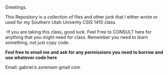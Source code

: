 Greetings.

This Repository is a collection of files and other junk that I either wrote or used for my Southern Utah Univerity CSIS 1410 class.

-If you are taking this class, good luck. Feel Free to CONSULT here for anything that you might need for class. Remember you need to learn something, not just copy code.

****Feel free to email me and ask for any permissions you need to borrow and use whatever code here****

Email: gabriel.k.sorensen gmail com
